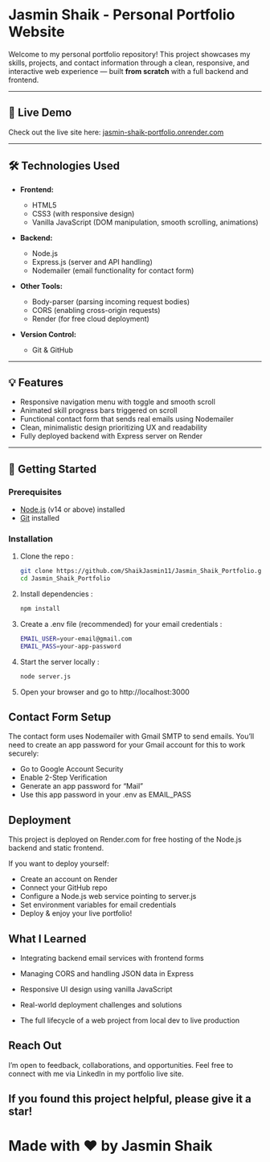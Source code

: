 # Jasmin Shaik - Personal Portfolio Website

Welcome to my personal portfolio repository! This project showcases my skills, projects, and contact information through a clean, responsive, and interactive web experience — built **from scratch** with a full backend and frontend.

---

## 🚀 Live Demo

Check out the live site here: [jasmin-shaik-portfolio.onrender.com](https://jasmin-shaik-portfolio.onrender.com)

---

## 🛠️ Technologies Used

- **Frontend:**  
  - HTML5  
  - CSS3 (with responsive design)  
  - Vanilla JavaScript (DOM manipulation, smooth scrolling, animations)

- **Backend:**  
  - Node.js  
  - Express.js (server and API handling)  
  - Nodemailer (email functionality for contact form)

- **Other Tools:**  
  - Body-parser (parsing incoming request bodies)  
  - CORS (enabling cross-origin requests)  
  - Render (for free cloud deployment)

- **Version Control:**  
  - Git & GitHub  

---

## 💡 Features

- Responsive navigation menu with toggle and smooth scroll  
- Animated skill progress bars triggered on scroll  
- Functional contact form that sends real emails using Nodemailer  
- Clean, minimalistic design prioritizing UX and readability  
- Fully deployed backend with Express server on Render

---

## 🔧 Getting Started

### Prerequisites

- [Node.js](https://nodejs.org/en/) (v14 or above) installed  
- [Git](https://git-scm.com/) installed

### Installation

1. Clone the repo :
   ```bash
   git clone https://github.com/ShaikJasmin11/Jasmin_Shaik_Portfolio.git
   cd Jasmin_Shaik_Portfolio
   
2. Install dependencies :
   ```bash
   npm install

3. Create a .env file (recommended) for your email credentials :
   ```bash
   EMAIL_USER=your-email@gmail.com
   EMAIL_PASS=your-app-password

4. Start the server locally :
   ```bash
   node server.js

5. Open your browser and go to http://localhost:3000

## Contact Form Setup

The contact form uses Nodemailer with Gmail SMTP to send emails.
You’ll need to create an app password for your Gmail account for this to work securely:

- Go to Google Account Security
- Enable 2-Step Verification
- Generate an app password for “Mail”
- Use this app password in your .env as EMAIL_PASS

## Deployment
This project is deployed on Render.com for free hosting of the Node.js backend and static frontend.

If you want to deploy yourself:

- Create an account on Render
- Connect your GitHub repo
- Configure a Node.js web service pointing to server.js
- Set environment variables for email credentials
- Deploy & enjoy your live portfolio!

## What I Learned

- Integrating backend email services with frontend forms

- Managing CORS and handling JSON data in Express

- Responsive UI design using vanilla JavaScript

- Real-world deployment challenges and solutions

- The full lifecycle of a web project from local dev to live production

## Reach Out
I’m open to feedback, collaborations, and opportunities. Feel free to connect with me via LinkedIn in my portfolio live site.

## If you found this project helpful, please give it a star!

# Made with ❤️ by Jasmin Shaik

